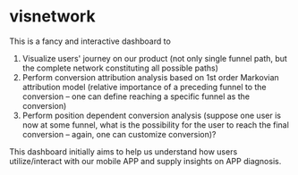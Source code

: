 # visnetwork
This is a fancy and interactive dashboard to

1. Visualize users' journey on our product (not only single funnel path, but the complete network constituting all possible paths)
2. Perform conversion attribution analysis based on 1st order Markovian attribution model (relative importance of a preceding funnel to the conversion – one can define reaching a specific funnel as the conversion)
3. Perform position dependent conversion analysis (suppose one user is now at some funnel, what is the possibility for the user to reach the final conversion – again, one can customize conversion)?

This dashboard initially aims to help us understand how users utilize/interact with our mobile APP and supply insights on APP diagnosis. 
